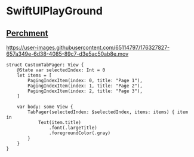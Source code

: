 # SwiftUIPlayGround

## [Perchment](https://github.com/rechsteiner/Parchment)
https://user-images.githubusercontent.com/65114797/176327827-657a349e-6d38-4085-89c7-d3e5ac50ab8e.mov


```swift:usage
struct CustomTabPager: View {
    @State var selectedIndex: Int = 0
    let items = [
        PagingIndexItem(index: 0, title: "Page 1"),
        PagingIndexItem(index: 1, title: "Page 2"),
        PagingIndexItem(index: 2, title: "Page 3"),
    ]
    
    var body: some View {
        TabPager(selectedIndex: $selectedIndex, items: items) { item in
            Text(item.title)
                .font(.largeTitle)
                .foregroundColor(.gray)
        }
    }
}
```
